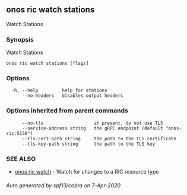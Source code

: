 ## onos ric watch stations

Watch Stations

### Synopsis

Watch Stations

```
onos ric watch stations [flags]
```

### Options

```
  -h, --help         help for stations
      --no-headers   disables output headers
```

### Options inherited from parent commands

```
      --no-tls                   if present, do not use TLS
      --service-address string   the gRPC endpoint (default "onos-ric:5150")
      --tls-cert-path string     the path to the TLS certificate
      --tls-key-path string      the path to the TLS key
```

### SEE ALSO

* [onos ric watch](onos_ric_watch.md)	 - Watch for changes to a RIC resource type

###### Auto generated by spf13/cobra on 7-Apr-2020
